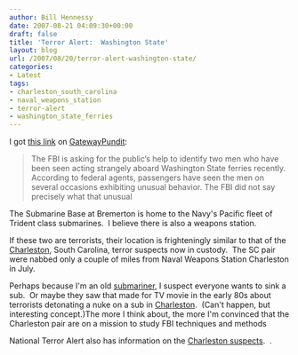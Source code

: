 ```yaml
---
author: Bill Hennessy
date: 2007-08-21 04:09:30+00:00
draft: false
title: 'Terror Alert:  Washington State'
layout: blog
url: /2007/08/20/terror-alert-washington-state/
categories:
- Latest
tags:
- charleston_south_carolina
- naval_weapons_station
- terror-alert
- washington_state_ferries
---
```


I got [this link](https://www.nationalterroralert.com/updates/2007/08/20/seattle-washington-fbi-searching-for-suspicious-ferry-passengers/) on [GatewayPundit](https://gatewaypundit.blogspot.com/2007/08/fbi-searching-for-suspicious-ferry.html):


> The FBI is asking for the public’s help to identify two men who have been seen acting strangely aboard Washington State ferries recently.
According to federal agents, passengers have seen the men on several occasions exhibiting unusual behavior. The FBI did not say precisely what that unusual


The Submarine Base at Bremerton is home to the Navy's Pacific fleet of Trident class submarines.  I believe there is also a weapons station.  

If these two are terrorists, their location is frighteningly similar to that of the [Charleston](https://hennessysview.com/?p=8123), South Carolina, terror suspects now in custody.  The SC pair were nabbed only a couple of miles from Naval Weapons Station Charleston in July.

Perhaps because I'm an old [submariner](https://hennessysview.com/?p=8114), I suspect everyone wants to sink a sub.  Or maybe they saw that made for TV movie in the early 80s about terrorists detonating a nuke on a sub in [Charleston](https://hennessysview.com/?p=8108).  (Can't happen, but interesting concept.)The more I think about, the more I'm convinced that the Charleston pair are on a mission to study FBI techniques and methods

National Terror Alert also has information on the [Charleston suspects](https://www.nationalterroralert.com/updates/2007/08/13/fbi-search-home-linked-to-goose-creek-pipe-bomb-arrests/).  .  

